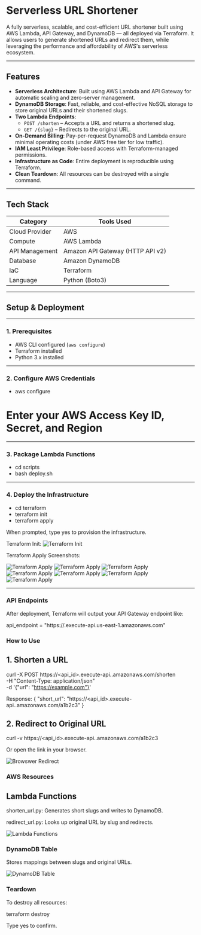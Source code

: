 # Serverless URL Shortener

A fully serverless, scalable, and cost-efficient URL shortener built using AWS Lambda, API Gateway, and DynamoDB — all deployed via Terraform. It allows users to generate shortened URLs and redirect them,  while leveraging the performance and affordability of AWS's serverless ecosystem.

---

## Features

- **Serverless Architecture**: Built using AWS Lambda and API Gateway for automatic scaling and zero-server management.
- **DynamoDB Storage**: Fast, reliable, and cost-effective NoSQL storage to store original URLs and their shortened slugs.
- **Two Lambda Endpoints**:
  - `POST /shorten` – Accepts a URL and returns a shortened slug.
  - `GET /{slug}` – Redirects to the original URL.
- **On-Demand Billing**: Pay-per-request DynamoDB and Lambda ensure minimal operating costs (under AWS free tier for low traffic).
- **IAM Least Privilege**: Role-based access with Terraform-managed permissions.
- **Infrastructure as Code**: Entire deployment is reproducible using Terraform.
- **Clean Teardown**: All resources can be destroyed with a single command.

---

## Tech Stack

| Category       | Tools Used                      |
|----------------|----------------------------------|
| Cloud Provider | AWS                              |
| Compute        | AWS Lambda                       |
| API Management | Amazon API Gateway (HTTP API v2) |
| Database       | Amazon DynamoDB                  |
| IaC            | Terraform                        |
| Language       | Python (Boto3)                   |

---

## Setup & Deployment
---
### 1. Prerequisites

- AWS CLI configured (`aws configure`)
- Terraform installed
- Python 3.x installed

---

### 2. Configure AWS Credentials

- aws configure
# Enter your AWS Access Key ID, Secret, and Region

---

### 3. Package Lambda Functions
- cd scripts
- bash deploy.sh

---

### 4. Deploy the Infrastructure
- cd terraform
- terraform init
- terraform apply

When prompted, type yes to provision the infrastructure.

Terraform Init:
![Terraform Init](screenshots/terraform-init.png)

Terraform Apply Screenshots:

![Terraform Apply](screenshots/terraform-apply1.png)
![Terraform Apply](screenshots/terraform-apply2.png)
![Terraform Apply](screenshots/terraform-apply3.png)
![Terraform Apply](screenshots/terraform-apply4.png)
![Terraform Apply](screenshots/terraform-apply5.png)
![Terraform Apply](screenshots/terraform-apply6.png)
![Terraform Apply](screenshots/terraform-apply7.png)

---

### API Endpoints
After deployment, Terraform will output your API Gateway endpoint like:

api_endpoint = "https://<your-id>.execute-api.us-east-1.amazonaws.com"

### How to Use

## 1. Shorten a URL
curl -X POST https://<api_id>.execute-api.<region>.amazonaws.com/shorten \
  -H "Content-Type: application/json" \
  -d '{"url": "https://example.com"}'

Response:
{
  "short_url": "https://<api_id>.execute-api.<region>.amazonaws.com/a1b2c3"
}

## 2. Redirect to Original URL
 curl -v https://<api_id>.execute-api.<region>.amazonaws.com/a1b2c3

Or open the link in your browser.

![Browswer Redirect](screenshots/browser-redirect.png)

### AWS Resources

## Lambda Functions
shorten_url.py: Generates short slugs and writes to DynamoDB.

redirect_url.py: Looks up original URL by slug and redirects.

![Lambda Functions](screenshots/lambda-functions.png)


### DynamoDB Table
Stores mappings between slugs and original URLs.

![DynamoDB Table](screenshots/dynamoDB-table.png)

### Teardown
To destroy all resources:

terraform destroy

Type yes to confirm.

